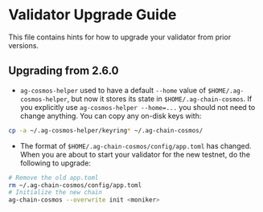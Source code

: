 # Validator Upgrade Guide

This file contains hints for how to upgrade your validator from prior versions.

## Upgrading from 2.6.0

* `ag-cosmos-helper` used to have a default `--home` value of `$HOME/.ag-cosmos-helper`, but now it
  stores its state in `$HOME/.ag-chain-cosmos`.  If you explicitly use `ag-cosmos-helper --home=...` you should not need to change anything.
  You can copy any on-disk keys with:
```sh
cp -a ~/.ag-cosmos-helper/keyring* ~/.ag-chain-cosmos/
```
* The format of `$HOME/.ag-chain-cosmos/config/app.toml` has changed.  When you are about to start your validator for the new testnet, do the following to upgrade:
```sh
# Remove the old app.toml
rm ~/.ag-chain-cosmos/config/app.toml
# Initialize the new chain
ag-chain-cosmos --overwrite init <moniker>
```
